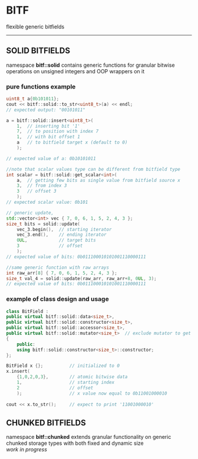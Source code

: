# BITF

flexible generic bitfields
___

## SOLID BITFIELDS
namespace **bitf::solid** contains generic functions for granular bitwise operations on unsigned integers and OOP wrappers on it

### pure functions example
```c++
uint8_t a{0b101011};
cout << bitf::solid::to_str<uint8_t>(a) << endl;
// expected output: "00101011"

a = bitf::solid::insert<uint8_t>(
    1,  // inserting bit '1'
    7,  // to position with index 7
    1,  // with bit offset 1
    a   // to bitfield target x (default to 0)
    ); 

// expected value of a: 0b10101011

//note that scalar values type can be different from bitfield type
int scalar = bitf::solid::get_scalar<int>(
    a,  // getting few bits as single value from bitfield source x
    3,  // from index 3
    3   // offset 3
    ); 
// expected scalar value: 0b101                    

// generic update, 
std::vector<int> vec { 7, 0, 6, 1, 5, 2, 4, 3 };
size_t bits = solid::update(
    vec_3.begin(),  // starting iterator
    vec_3.end(),    // ending iterator
    0UL,            // target bits
    3               // offset
    );             
// expected value of bits: 0b011100010101001110000111

//same generic function with raw arrays
int raw_arr[8] { 7, 0, 6, 1, 5, 2, 4, 3 };
size_t val_4 = solid::update(raw_arr, raw_arr+8, 0UL, 3);
// expected value of bits: 0b011100010101001110000111
```
    
### example of class design and usage
```c++
class BitField :
public virtual bitf::solid::data<size_t>,
public virtual bitf::solid::constructor<size_t>, 
public virtual bitf::solid::accessor<size_t>,
public virtual bitf::solid::mutator<size_t>  // exclude mutator to get immutable type
{
    public:
    using bitf::solid::constructor<size_t>::constructor;
};

BitField x {};          // initialized to 0
x.insert(
    {1,0,2,0,3},        // atomic bitwise data
    1,                  // starting index
    2                   // offset
    );                  // x value now equal to 0b11001000010
    
cout << x.to_str();     // expect to print '11001000010'
```
## CHUNKED BITFIELDS
namespace **bitf::chunked** extends granular functionality on generic chunked storage types with both fixed and dynamic size  
*work in progress* 